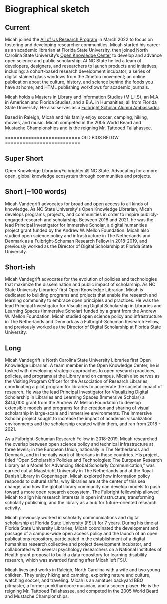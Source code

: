 Biographical sketch
====

Current
---
Micah joined the [All of Us Research Program](https://www.researchallofus.org/) in March 2022 to focus on fostering and developing researcher communities. Micah started his career as an academic librarian at Florida State University, then joined North Carolina State University’s [Open Knowledge Center](https://www.lib.ncsu.edu/department/okc) to develop and advance open science and public scholarship. At NC State he led a team of developers, designers, and researchers to launch products and initiatives, including: a cohort-based research development incubator; a series of digital stained glass windows from the #metoo movement; an online publication about the culture, history, and science behind the foods you have at home; and HTML publishing workflows for academic journals.

Micah holds a Masters in Library and Information Studies (M.L.I.S), an M.A. in American and Florida Studies, and a B.A. in Humanities, all from Florida State University. He also serves as a [Fulbright Scholar Alumni Ambassador](https://cies.org/alumni-ambassadors/micah-vandegrift). 

Based in Raleigh, Micah and his family enjoy soccer, camping, hiking, movies, and music. Micah competed in the 2005 World Beard and Mustache Championships and is the reigning Mr. Tattooed Tallahassee.

========================== OLD BIOS BELOW ========================== 

Super Short
---
Open Knowledge Librarian/Fulbrighter @ NC State. Advocating for a more open, global knowledge ecosystem through communities and projects.

Short (~100 words)
---
Micah Vandegrift advocates for broad and open access to all kinds of knowledge. As NC State University's Open Knowledge Librarian, Micah develops programs, projects, and communities in order to inspire publicly-engaged research and scholarship. Between 2018 and 2021, he was the lead Principal Investigator for Immersive Scholar, a digital humanities project grant funded by the Andrew W. Mellon Foundation. Micah also studied open science policy and infrastructure in The Netherlands and Denmark as a Fulbright-Schuman Research Fellow in 2018-2019, and previously worked as the Director of Digital Scholarship at Florida State University.


Short-ish
---
Micah Vandegrift advocates for the evolution of policies and technologies that maximize the dissemination and public impact of scholarship. As NC State University Libraries’ first Open Knowledge Librarian, Micah is dedicated to building programs and projects that enable the research and learning community to embrace open principles and practices. He was the lead Principal Investigator for Visualizing Digital Scholarship in Libraries and Learning Spaces (Immersive Scholar) funded by a grant from the Andrew W. Mellon Foundation. Micah studied open science policy and infrastructure in The Netherlands and Denmark as a Fulbright-Schuman Research Fellow, and previously worked as the Director of Digital Scholarship at Florida State University. 

Long
---
Micah Vandegrift is North Carolina State University Libraries first Open Knowledge Librarian. A team member in the Open Knowledge Center, he is tasked with developing strategic approaches to open research practices, policies, and programs at the Library and on campus. Micah also serves as the Visiting Program Officer for the Association of Research Libraries, coordinating a pilot program for libraries to accelerate the societal impact of research. He was the lead Principal Investigator for Visualizing Digital Scholarship in Libraries and Learning Spaces (Immersive Scholar) a $414,000 grant from the Andrew W. Mellon Foundation to develop extensible models and programs for the creation and sharing of visual scholarship in large-scale and immersive environments. The Immersive Scholar project sought to increase the impact of academic visualization environments and the scholarship created within them, and ran from 2018 - 2021.

As a Fulbright-Schuman Research Fellow in 2018-2019, Micah researched the overlap between open science policy and technical infrastructure at three levels; in the European Union, nationally in The Netherlands and Denmark, and in the daily work of librarians in those countries. His project, titled “Open Scholarship Policies and Technologies: The European Research Library as a Model for Advancing Global Scholarly Communication,” was carried out at Maastricht University in The Netherlands and at the Royal Danish Library in Copenhagen. Micah explored how information policy responds to cultural shifts, why libraries are at the center of this sea change, and how the global library community can develop models to push toward a more open research ecosystem. The Fulbright fellowship allowed Micah to align his research interests in open infrastructure, transforming scholarly publishing, and the library as a hub for future-oriented research activity.

Micah previously worked in scholarly communications and digital scholarship at Florida State University (FSU) for 7 years. During his time at Florida State University Libraries, Micah coordinated the development and passage of a campus-wide open access policy and the launch of an open publications repository, participated in the establishment of a digital humanities research collective and project development incubator, and collaborated with several psychology researchers on a National Institutes of Health grant proposal to build a data repository for learning disability research, which was awarded funding after Micah left FSU.

Micah lives and works in Raleigh, North Carolina with a wife and two young children. They enjoy hiking and camping, exploring nature and culture, watching soccer, and traveling. Micah is an amatuer backyard BBQ pitmaster, a former punk/hardcore musician, and a soccer player. He is the reigning Mr. Tattooed Tallahassee, and competed in the 2005 World Beard and Mustache Championships.
